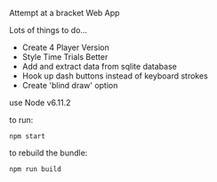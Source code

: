 Attempt at a bracket Web App

Lots of things to do...
* Create 4 Player Version
* Style Time Trials Better
* Add and extract data from sqlite database
* Hook up dash buttons instead of keyboard strokes
* Create 'blind draw' option

use Node v6.11.2


to run:

    npm start
    
to rebuild the bundle:

    npm run build
